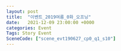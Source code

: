```yaml
---
layout: post
title:  "이벤트_2019여름_0화_오프닝"
date:   2021-12-09 23:00:00 +0000
categories: Event
Tags: Story Event
SceneCode: ["scene_evt190627_cp0_q1_s10"]
---
```

